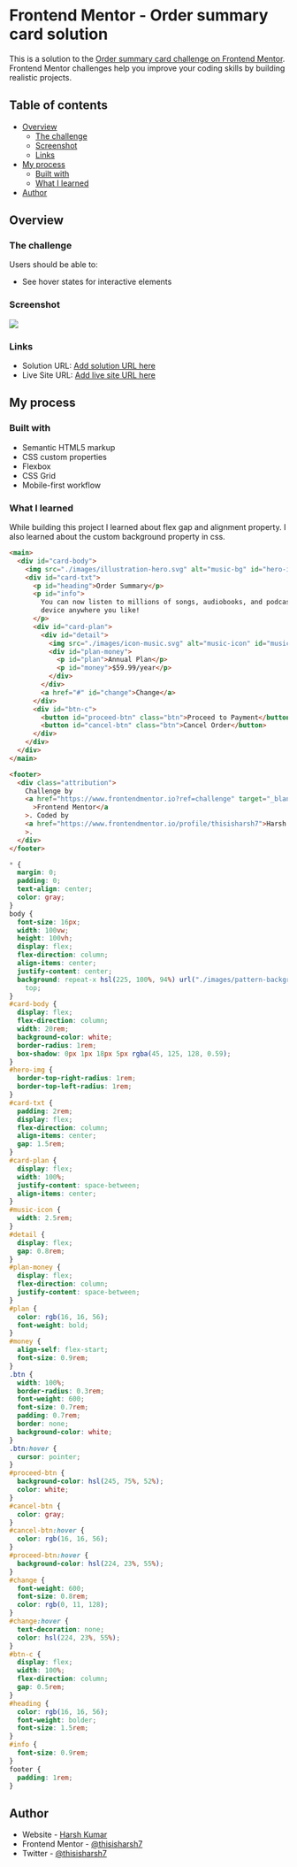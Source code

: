 # Frontend Mentor - Order summary card solution

This is a solution to the [Order summary card challenge on Frontend Mentor](https://www.frontendmentor.io/challenges/order-summary-component-QlPmajDUj). Frontend Mentor challenges help you improve your coding skills by building realistic projects.

## Table of contents

- [Overview](#overview)
  - [The challenge](#the-challenge)
  - [Screenshot](#screenshot)
  - [Links](#links)
- [My process](#my-process)
  - [Built with](#built-with)
  - [What I learned](#what-i-learned)
- [Author](#author)

## Overview

### The challenge

Users should be able to:

- See hover states for interactive elements

### Screenshot

![](./screenshot.jpg)

### Links

- Solution URL: [Add solution URL here](https://your-solution-url.com)
- Live Site URL: [Add live site URL here](https://your-live-site-url.com)

## My process

### Built with

- Semantic HTML5 markup
- CSS custom properties
- Flexbox
- CSS Grid
- Mobile-first workflow

### What I learned

While building this project I learned about flex gap and alignment property. I also learned about the custom background property in css.

```html
<main>
  <div id="card-body">
    <img src="./images/illustration-hero.svg" alt="music-bg" id="hero-img" />
    <div id="card-txt">
      <p id="heading">Order Summary</p>
      <p id="info">
        You can now listen to millions of songs, audiobooks, and podcasts on any
        device anywhere you like!
      </p>
      <div id="card-plan">
        <div id="detail">
          <img src="./images/icon-music.svg" alt="music-icon" id="music-icon" />
          <div id="plan-money">
            <p id="plan">Annual Plan</p>
            <p id="money">$59.99/year</p>
          </div>
        </div>
        <a href="#" id="change">Change</a>
      </div>
      <div id="btn-c">
        <button id="proceed-btn" class="btn">Proceed to Payment</button>
        <button id="cancel-btn" class="btn">Cancel Order</button>
      </div>
    </div>
  </div>
</main>

<footer>
  <div class="attribution">
    Challenge by
    <a href="https://www.frontendmentor.io?ref=challenge" target="_blank"
      >Frontend Mentor</a
    >. Coded by
    <a href="https://www.frontendmentor.io/profile/thisisharsh7">Harsh Kumar</a
    >.
  </div>
</footer>
```

```css
* {
  margin: 0;
  padding: 0;
  text-align: center;
  color: gray;
}
body {
  font-size: 16px;
  width: 100vw;
  height: 100vh;
  display: flex;
  flex-direction: column;
  align-items: center;
  justify-content: center;
  background: repeat-x hsl(225, 100%, 94%) url("./images/pattern-background-desktop.svg")
    top;
}
#card-body {
  display: flex;
  flex-direction: column;
  width: 20rem;
  background-color: white;
  border-radius: 1rem;
  box-shadow: 0px 1px 18px 5px rgba(45, 125, 128, 0.59);
}
#hero-img {
  border-top-right-radius: 1rem;
  border-top-left-radius: 1rem;
}
#card-txt {
  padding: 2rem;
  display: flex;
  flex-direction: column;
  align-items: center;
  gap: 1.5rem;
}
#card-plan {
  display: flex;
  width: 100%;
  justify-content: space-between;
  align-items: center;
}
#music-icon {
  width: 2.5rem;
}
#detail {
  display: flex;
  gap: 0.8rem;
}
#plan-money {
  display: flex;
  flex-direction: column;
  justify-content: space-between;
}
#plan {
  color: rgb(16, 16, 56);
  font-weight: bold;
}
#money {
  align-self: flex-start;
  font-size: 0.9rem;
}
.btn {
  width: 100%;
  border-radius: 0.3rem;
  font-weight: 600;
  font-size: 0.7rem;
  padding: 0.7rem;
  border: none;
  background-color: white;
}
.btn:hover {
  cursor: pointer;
}
#proceed-btn {
  background-color: hsl(245, 75%, 52%);
  color: white;
}
#cancel-btn {
  color: gray;
}
#cancel-btn:hover {
  color: rgb(16, 16, 56);
}
#proceed-btn:hover {
  background-color: hsl(224, 23%, 55%);
}
#change {
  font-weight: 600;
  font-size: 0.8rem;
  color: rgb(0, 11, 128);
}
#change:hover {
  text-decoration: none;
  color: hsl(224, 23%, 55%);
}
#btn-c {
  display: flex;
  width: 100%;
  flex-direction: column;
  gap: 0.5rem;
}
#heading {
  color: rgb(16, 16, 56);
  font-weight: bolder;
  font-size: 1.5rem;
}
#info {
  font-size: 0.9rem;
}
footer {
  padding: 1rem;
}
```

## Author

- Website - [Harsh Kumar](https://github.com/thisisharsh7)
- Frontend Mentor - [@thisisharsh7](https://www.frontendmentor.io/profile/thisisharsh7)
- Twitter - [@thisisharsh7](https://www.twitter.com/thisisharsh7)
